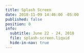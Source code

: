 ```yaml
---
title: Splash Screen
date: 2018-11-09 14:46:00 -05:00
published: false
position: 0
info:
  subtitle: June 22 - 24, 2018
  file: splash-screen.liquid
  hide-in-nav: true
---
```


